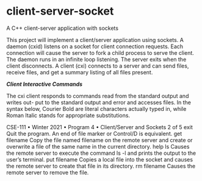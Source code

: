 # client-server-socket
A C++ client-server application with sockets

This project will implement a client/server application using sockets. A daemon (cxid) listens on a socket for client connection requests. Each connection will cause the server to fork a child process to serve the client. The daemon runs in an infinite loop listening. The server exits when the client disconnects. A client (cxi) connects to a server and can send files, receive files, and get a summary listing of all files present.

***Client Interactive Commands***

The cxi client responds to commands read from the standard output and writes out- put to the standard output and error and accesses files. In the syntax below, Courier Bold are literal characters actually typed in, while Roman Italic stands for appropriate substitutions.
  
CSE-111 • Winter 2021 • Program 4 • Client/Server and Sockets 2 of 5 exit
Quit the program. An end of file marker or Control/D is equivalent.
get filename
Copy the file named filename on the remote server and create or overwrite a file of the same name in the current directory.
help
ls
Causes the remote server to execute the command ls -l and prints the output to the user’s terminal.
put filename
Copies a local file into the socket and causes the remote server to create that file in its directory.
rm filename
Causes the remote server to remove the file.
